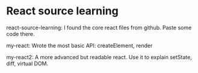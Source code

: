 # React source learning

react-source-learning: I found the core react files from github. Paste some code there.

my-react: Wrote the most basic API: createElement, render

my-react2: A more advanced but readable react. Use it to explain setState, diff, virtual DOM.
